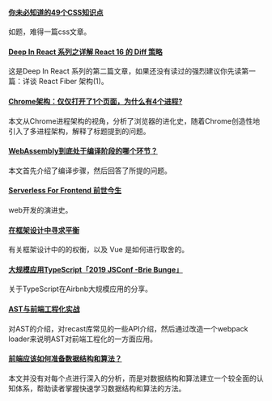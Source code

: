 
#### [你未必知道的49个CSS知识点](https://juejin.im/post/5d3eca78e51d4561cb5dde12)
如题，难得一篇css文章。

#### [Deep In React 系列之详解 React 16 的 Diff 策略](https://mp.weixin.qq.com/s/66MxfVmnUevj6VCe0xWG4Q)
这是Deep In React 系列的第二篇文章，如果还没有读过的强烈建议你先读第一篇：详谈 React Fiber 架构(1)。

#### [Chrome架构：仅仅打开了1个页面，为什么有4个进程? ](https://mp.weixin.qq.com/s/vPYrLEq81goVCHlBubDa1w)
本文从Chrome进程架构的视角，分析了浏览器的进化史，随着Chrome创造性地引入了多进程架构，解释了标题提到的问题。

#### [WebAssembly到底处于编译阶段的哪个环节？](https://mp.weixin.qq.com/s/anaqamsHSzndny6jQR6cuw)
本文首先介绍了编译步骤，然后回答了所提的问题。

#### [Serverless For Frontend 前世今生](https://www.yuque.com/egg/nodejs/sff-history#8K0JT)
web开发的演进史。

#### [在框架设计中寻求平衡](https://zhuanlan.zhihu.com/p/76622839)
有关框架设计中的的权衡，以及 Vue 是如何进行取舍的。

#### [大规模应用TypeScript「2019 JSConf -Brie Bunge」](https://juejin.im/post/5d5416226fb9a06b24431448)
关于TypeScript在Airbnb大规模应用的分享。

#### [AST与前端工程化实战](https://juejin.im/post/5d50d1d9f265da03aa25607b#heading-17)
对AST的介绍，对recast库常见的一些API介绍，然后通过改造一个webpack loader来说明AST对前端工程化的一方面应用。

#### [前端应该如何准备数据结构和算法？](https://mp.weixin.qq.com/s/BjYE0MiGaDU60i2J6chc5g)
本文并没有对每个点进行深入的分析，而是对数据结构和算法建立一个较全面的认知体系，帮助读者掌握快速学习数据结构和算法的方法。